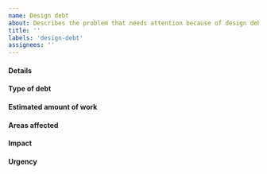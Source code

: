 ```yaml
---
name: Design debt
about: Describes the problem that needs attention because of design debt
title: ''
labels: 'design-debt'
assignees: ''
---
```


<!-- Add this issue to the 'Design debt' column of the 'Design priorities' GitHub project -->

#### Details <!-- Describe the problem and why it is important to solve it, point to external resources -->

#### Type of debt

<!--
- Structural - slows down the design and development teams’ work. It can be defined as the absence of the underlying structure and processes
- UX - inconsistent experiences throughout the product that negatively impacts the learnability and integrity of the flow
- Visual - focused on inconsistent graphical aspects of the interface like shapes, colors, etc. -->

#### Estimated amount of work

<!-- Include all product, design and engineering effort. Use t-shirt sizes:
- XS -  1 day,
- S - up to 1 week
- M - up to a month
- L - 1-2 months
- XL - couple months (should be divided into smaller chunks) -->

#### Areas affected <!-- Lists the areas of the app affected by the change -->

#### Impact <!-- Expalins impact on customers, team, revenue etc. -->

#### Urgency <!-- How soon it needs to be taken care of -->
